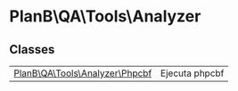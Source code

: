 
                                                                                                                                            
    
# PlanB\QA\Tools\Analyzer



## Classes
| | |
| --- | --- |
| [PlanB\QA\Tools\Analyzer\Phpcbf](../../../PlanB/QA/Tools/Analyzer/Phpcbf.md) | Ejecuta phpcbf |






                                                                                                                                                                                                                                                                                                                                                                                                            
    
                                                                                                                                                                                                                                                                             
                